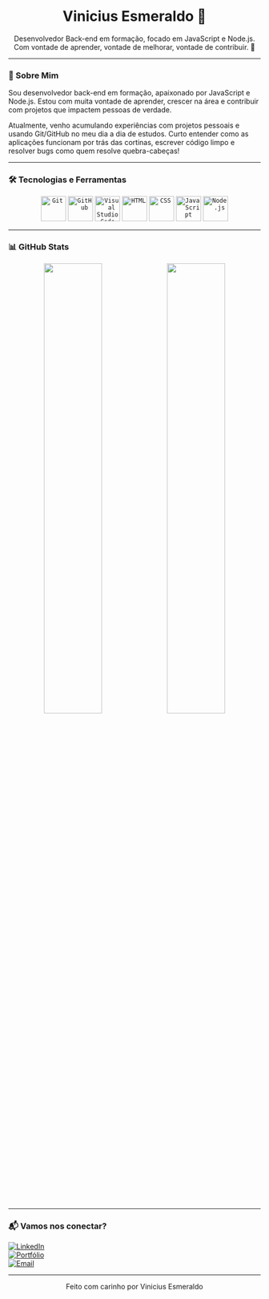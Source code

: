<h1 align="center">Vinicius Esmeraldo 👋</h1>

<p align="center">
Desenvolvedor Back-end em formação, focado em JavaScript e Node.js.  
Com vontade de aprender, vontade de melhorar, vontade de contribuir. 🚀
</p>

---

### 🧠 Sobre Mim

Sou desenvolvedor back-end em formação, apaixonado por JavaScript e Node.js. Estou com muita vontade de aprender, crescer na área e contribuir com projetos que impactem pessoas de verdade.

Atualmente, venho acumulando experiências com projetos pessoais e usando Git/GitHub no meu dia a dia de estudos. Curto entender como as aplicações funcionam por trás das cortinas, escrever código limpo e resolver bugs como quem resolve quebra-cabeças!

---

### 🛠️ Tecnologias e Ferramentas
<div align="center">
	<code><img width="50" src="https://raw.githubusercontent.com/marwin1991/profile-technology-icons/refs/heads/main/icons/git.png" alt="Git" title="Git"/></code>
	<code><img width="50" src="https://raw.githubusercontent.com/marwin1991/profile-technology-icons/refs/heads/main/icons/github.png" alt="GitHub" title="GitHub"/></code>
	<code><img width="50" src="https://raw.githubusercontent.com/marwin1991/profile-technology-icons/refs/heads/main/icons/visual_studio_code.png" alt="Visual Studio Code" title="Visual Studio Code"/></code>
	<code><img width="50" src="https://raw.githubusercontent.com/marwin1991/profile-technology-icons/refs/heads/main/icons/html.png" alt="HTML" title="HTML"/></code>
	<code><img width="50" src="https://raw.githubusercontent.com/marwin1991/profile-technology-icons/refs/heads/main/icons/css.png" alt="CSS" title="CSS"/></code>
	<code><img width="50" src="https://raw.githubusercontent.com/marwin1991/profile-technology-icons/refs/heads/main/icons/javascript.png" alt="JavaScript" title="JavaScript"/></code>
	<code><img width="50" src="https://raw.githubusercontent.com/marwin1991/profile-technology-icons/refs/heads/main/icons/node_js.png" alt="Node.js" title="Node.js"/></code>
</div>

---

### 📊 GitHub Stats

<p align="center">
  <img src="https://github-readme-stats.vercel.app/api?username=viniciusesmeraldo&show_icons=true&theme=tokyonight" width="48%" />
  <img src="https://github-readme-stats.vercel.app/api/top-langs/?username=viniciusesmeraldo&layout=compact&theme=tokyonight" width="48%" />
</p>

---

### 📬 Vamos nos conectar?

[![LinkedIn](https://img.shields.io/badge/-LinkedIn-blue?style=for-the-badge&logo=linkedin&logoColor=white)](https://www.linkedin.com/in/viniciusesmeraldo)  
[![Portfólio](https://img.shields.io/badge/-Portfólio-000?style=for-the-badge&logo=vercel&logoColor=white)](https://seuportfolio.com)  
[![Email](https://img.shields.io/badge/-Email-red?style=for-the-badge&logo=gmail&logoColor=white)](vinicius.esmeraldodev@gmail.com)


---

<p align="center">Feito com carinho por Vinicius Esmeraldo</p>
